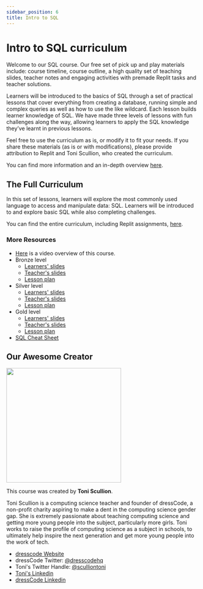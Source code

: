 ```yaml
---
sidebar_position: 6
title: Intro to SQL
---
```


# Intro to SQL curriculum

Welcome to our SQL course. Our free set of pick up and play materials include: course timeline, course outline, a high quality set of teaching slides, teacher notes and engaging activities with premade Replit tasks and teacher solutions. 

Learners will be introduced to the basics of SQL through a set of practical lessons that cover everything from creating a database, running simple and complex queries as well as how to use the like wildcard. Each lesson builds learner knowledge of SQL. We have made three levels of lessons with fun challenges along the way, allowing learners to apply the SQL knowledge they’ve learnt in previous lessons.

Feel free to use the curriculum as is, or modify it to fit your needs. If you share these materials (as is or with modifications), please provide attribution to Replit and Toni Scullion, who created the curriculum.

You can find more information and an in-depth overview [here](https://docs.google.com/document/d/1ubXn_wfWlvfN_UN0yiv5_9aNmnjO3FpNF13FFkl7on4/edit?usp=sharing).

## The Full Curriculum

In this set of lessons, learners will explore the most commonly used language to access and manipulate data: SQL. Learners will be introduced to and explore basic SQL while also completing challenges. 

You can find the entire curriculum, including Replit assignments, [here](https://drive.google.com/drive/folders/1JcaorHEA8tTiubK0igmb7_D2yl8jHya1).

### More Resources

- [Here](https://drive.google.com/file/d/1iQffSlt4VF2-usWgf2KdDXcfIMMpCc4Y/view?usp=sharing) is a video overview of this course.
- Bronze level
  - [Learners' slides](https://docs.google.com/presentation/d/1zv-tk2k8AfdGFUAwzTEj7GUezwq63lHhRYFIaC2M8xA/edit?usp=sharing)
  - [Teacher's slides](https://docs.google.com/presentation/d/1mxtC5CjwbLpPZWQapL6OlqurZI7Nn1fnq9cwrTZP79g/edit?usp=sharing)
  - [Lesson plan](https://docs.google.com/document/d/1srq6WXdsxK6yN8-xYR6AltbqfZhpySCze2C42pHpucg/edit?usp=sharing)
- Silver level
  - [Learners' slides](https://docs.google.com/presentation/d/1hoQiVSWwiufBbZhBRfe368lGq4mgDS-nCrrLFH6lTzs/edit?usp=sharing)
  - [Teacher's slides](https://docs.google.com/presentation/d/143pJSwMu-avRytSPk8mOdAy6E5ahGVXnGVJ7aBhBpXA/edit?usp=sharing)
  - [Lesson plan](https://docs.google.com/document/d/1xbze5v2-lTn-t0p5OcuhRtfOMAtbFAZheqqq9t80E_o/edit?usp=sharing)
- Gold level
  - [Learners' slides](https://docs.google.com/presentation/d/1lVdQ2X9NYK2EU53A-FIbyvNoh_C3iIgR6pfaK7jrcMg/edit?usp=sharing)
  - [Teacher's slides](https://docs.google.com/presentation/d/1zvnVfTmX5n5yoGJcbaHqhdjxzjde6KO-oPgZGQnBXUo/edit?usp=sharing)
  - [Lesson plan](https://docs.google.com/document/d/1M2_wctR6JGtV54LH84D7RgZEL_IAb_BieuBMRmsvp6M/edit?usp=sharing)
- [SQL Cheat Sheet](https://docs.google.com/presentation/d/1-vY3QibA6nFm40k6tuNBvFUNNwjttpjX9Jl1YA-xazs/edit?usp=sharing)


## Our Awesome Creator

<img class="profile_pic" src="https://replit-docs-images.util.repl.co/images/curriculumImg/TScullion.jpg" width="300px"/>

This course was created by **Toni Scullion**.

Toni Scullion is a computing science teacher and founder of dressCode, a non-profit charity aspiring to make a dent in the computing science gender gap. She is extremely passionate about teaching computing science and getting more young people into the subject, particularly more girls. Toni works to raise the profile of computing science as a subject in schools, to ultimately help inspire the next generation and get more young people into the work of tech.

- [dresscode Website](https://www.dresscode.org.uk)
- dressCode Twitter: [@dresscodehq](https://twitter.com/dresscodehq)
- Toni's Twitter Handle: [@sculliontoni](https://twitter.com/sculliontoni)
- [Toni's Linkedin](https://linkedin.com/in/toni-scullion)
- [dressCode Linkedin](https://linkedin.com/company/dresscodehq)


